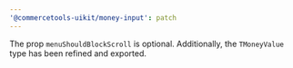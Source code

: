 ```yaml
---
'@commercetools-uikit/money-input': patch
---
```


The prop `menuShouldBlockScroll` is optional. Additionally, the `TMoneyValue` type has been refined and exported.
